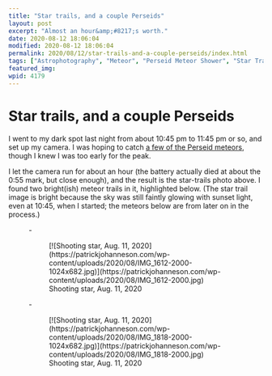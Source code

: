 ```yaml
---
title: "Star trails, and a couple Perseids"
layout: post
excerpt: "Almost an hour&amp;#8217;s worth."
date: 2020-08-12 18:06:04
modified: 2020-08-12 18:06:04
permalink: 2020/08/12/star-trails-and-a-couple-perseids/index.html
tags: ["Astrophotography", "Meteor", "Perseid Meteor Shower", "Star Trails", "Photos"]
featured_img: 
wpid: 4179
---
```


# Star trails, and a couple Perseids

I went to my dark spot last night from about 10:45 pm to 11:45 pm or so, and set up my camera. I was hoping to catch [a few of the Perseid meteors](https://www.cbc.ca/news/technology/perseids-2020-1.5678617), though I knew I was too early for the peak.

I let the camera run for about an hour (the battery actually died at about the 0:55 mark, but close enough), and the result is the star-trails photo above. I found two bright(ish) meteor trails in it, highlighted below. (The star trail image is bright because the sky was still faintly glowing with sunset light, even at 10:45, when I started; the meteors below are from later on in the process.)

<figure class="is-layout-flex wp-block-gallery-86 wp-block-gallery columns-2 is-cropped">- <figure>[![Shooting star, Aug. 11, 2020](https://patrickjohanneson.com/wp-content/uploads/2020/08/IMG_1612-2000-1024x682.jpg)](https://patrickjohanneson.com/wp-content/uploads/2020/08/IMG_1612-2000.jpg)<figcaption class="blocks-gallery-item__caption">Shooting star, Aug. 11, 2020</figcaption></figure>
- <figure>[![Shooting star, Aug. 11, 2020](https://patrickjohanneson.com/wp-content/uploads/2020/08/IMG_1818-2000-1024x682.jpg)](https://patrickjohanneson.com/wp-content/uploads/2020/08/IMG_1818-2000.jpg)<figcaption class="blocks-gallery-item__caption">Shooting star, Aug. 11, 2020</figcaption></figure>

</figure>
